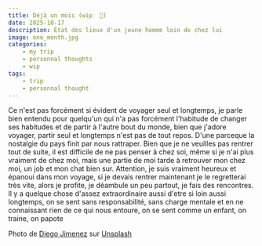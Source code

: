 ```yaml
---
title: Déjà un mois (wip  🚧)
date: 2025-10-17
description: État des lieux d'un jeune homme loin de chez lui
image: one_month.jpg
categories:
    - my trip
    - personnal thoughts
    - wip
tags: 
    - trip
    - personnal thought
---
```


Ce n'est pas forcément si évident de voyager seul et longtemps, je parle bien entendu pour quelqu'un qui n'a pas forcément l'habitude de changer ses habitudes et de partir à l'autre bout du monde, bien que j'adore voyager, partir seul et longtemps n'est pas de tout repos. D'une parceque la nostalgie du pays finit par nous rattraper. Bien que je ne veuilles pas rentrer tout de suite, il est difficile de ne pas penser à chez soi, même si je n'ai plus vraiment de chez moi, mais une partie de moi tarde à retrouver mon chez moi, un job et mon chat bien sur. 
Attention, je suis vraiment heureux et épanoui dans mon voyage, si je devais rentrer maintenant je le regretterai très vite, alors je profite, je déambule un peu partout, je fais des rencontres.
Il y a quelque chose d'assez extraordinaire aussi d'etre si loin aussi longtemps, on se sent sans responsabilité, sans charge mentale et en ne connaissant rien de ce qui nous entoure, on se sent comme un enfant, on traine, on papote 


Photo de <a href="https://unsplash.com/fr/@diegojimenez?utm_content=creditCopyText&utm_medium=referral&utm_source=unsplash">Diego Jimenez</a> sur <a href="https://unsplash.com/fr/photos/une-route-solitaire-qui-va-vers-les-montagnes-A-NVHPka9Rk?utm_content=creditCopyText&utm_medium=referral&utm_source=unsplash">Unsplash</a>
    